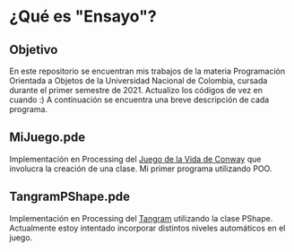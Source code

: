 # ¿Qué es "Ensayo"?

## Objetivo

En este repositorio se encuentran mis trabajos de la materia Programación Orientada a Objetos de
la Universidad Nacional de Colombia, cursada durante el primer semestre de 2021. Actualizo los
códigos de vez en cuando :) A continuación se encuentra una breve descripción de cada programa.

## MiJuego.pde

Implementación en Processing del [Juego de la Vida de Conway](https://en.wikipedia.org/wiki/Conway%27s_Game_of_Life) que involucra la creación de una clase.
Mi primer programa utilizando POO.

## TangramPShape.pde

Implementación en Processing del [Tangram](https://es.wikipedia.org/wiki/Tangram) utilizando la clase PShape. Actualmente
estoy intentado incorporar distintos niveles automáticos en el juego.
